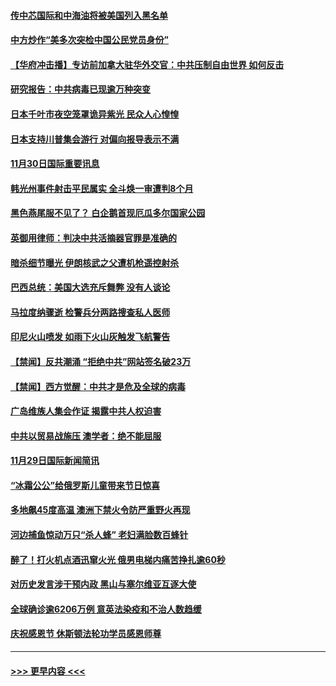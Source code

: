 #### [传中芯国际和中海油将被美国列入黑名单](../pages/prog202/a102998815.md?t=12010702) 
#### [中方炒作“美多次突检中国公民党员身份”](../pages/prog202/a102998809.md?t=12010702) 
#### [【华府冲击播】专访前加拿大驻华外交官：中共压制自由世界 如何反击](../pages/prog202/a102998803.md?t=12010702) 
#### [研究报告：中共病毒已现逾万种突变](../pages/prog202/a102998770.md?t=12010702) 
#### [日本千叶市夜空笼罩诡异紫光 民众人心惶惶](../pages/prog202/a102998703.md?t=12010702) 
#### [日本支持川普集会游行 对偏向报导表示不满](../pages/prog202/a102998677.md?t=12010702) 
#### [11月30日国际重要讯息](../pages/prog202/a102998651.md?t=12010702) 
#### [韩光州事件射击平民属实 全斗焕一审遭判8个月](../pages/prog202/a102998481.md?t=12010702) 
#### [黑色燕尾服不见了？ 白企鹅首现厄瓜多尔国家公园](../pages/prog202/a102998474.md?t=12010702) 
#### [英御用律师：判决中共活摘器官罪是准确的](../pages/prog202/a102998494.md?t=12010702) 
#### [暗杀细节曝光 伊朗核武之父遭机枪遥控射杀](../pages/prog202/a102998404.md?t=12010702) 
#### [巴西总统：美国大选充斥舞弊 没有人谈论](../pages/prog202/a102998386.md?t=12010702) 
#### [马拉度纳骤逝 检警兵分两路搜查私人医师](../pages/prog202/a102998371.md?t=12010702) 
#### [印尼火山喷发 如雨下火山灰触发飞航警告](../pages/prog202/a102998365.md?t=12010702) 
#### [【禁闻】反共潮涌 “拒绝中共”网站签名破23万](../pages/prog202/a102998263.md?t=12010702) 
#### [【禁闻】西方觉醒：中共才是危及全球的病毒](../pages/prog202/a102998289.md?t=12010702) 
#### [广岛维族人集会作证 揭露中共人权迫害](../pages/prog202/a102998260.md?t=12010702) 
#### [中共以贸易战施压 澳学者：绝不能屈服](../pages/prog202/a102998215.md?t=12010702) 
#### [11月29日国际新闻简讯](../pages/prog202/a102998212.md?t=12010702) 
#### [“冰霜公公”给俄罗斯儿童带来节日惊喜](../pages/prog202/a102998205.md?t=12010702) 
#### [多地飙45度高温 澳洲下禁火令防严重野火再现](../pages/prog202/a102998137.md?t=12010702) 
#### [河边捕鱼惊动万只“杀人蜂” 老妇满脸数百蜂针](../pages/prog202/a102998078.md?t=12010702) 
#### [醉了！打火机点酒迅窜火光 俄男电梯内痛苦挣扎逾60秒](../pages/prog202/a102998041.md?t=12010702) 
#### [对历史发言涉干预内政 黑山与塞尔维亚互逐大使](../pages/prog202/a102997980.md?t=12010702) 
#### [全球确诊逾6206万例 意英法染疫和不治人数趋缓](../pages/prog202/a102997948.md?t=12010702) 
#### [庆祝感恩节 休斯顿法轮功学员感恩师尊](../pages/prog202/a102997771.md?t=12010702) 

----
#### [ >>> 更早内容 <<< ](../indexes/prog202-earlier.md)
